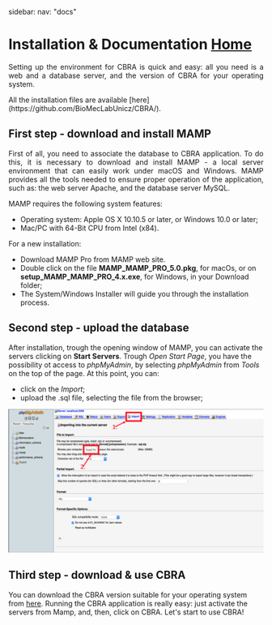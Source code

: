 sidebar:
  nav: "docs"
  
# Installation & Documentation                                   [Home](https://biomeclabunicz.github.io/CBRA/)
<p align="justify">
Setting up the environment for CBRA is quick and easy: all you need is a web and a database server, and the version of CBRA for your operating system.
</p>
All the installation files are available [here](https://github.com/BioMecLabUnicz/CBRA/).

## First step - download and install MAMP
<p align="justify">
First of all, you need to associate the database to CBRA application. To do this, it is necessary to download and install MAMP - a local server environment that can easily work under macOS and Windows. MAMP provides all the tools needed to ensure proper operation of the application, such as: the web server Apache, and the database server MySQL. 
</p>

MAMP requires the following system features:
* Operating system: Apple OS X 10.10.5 or later, or Windows 10.0 or later;
* Mac/PC with 64-Bit CPU from Intel (x84).

For a new installation:
* Download MAMP Pro from MAMP web site.
* Double click on the file **MAMP_MAMP_PRO_5.0.pkg**, for macOs, or on **setup_MAMP_MAMP_PRO_4.x.exe**, for Windows, in your Download folder;
* The System/Windows Installer will guide you through the installation process. 

## Second step - upload the database
After installation, trough the opening window of MAMP, you can activate the servers clicking on **Start Servers**.
Trough *Open Start Page*, you have the possibility ot access to *phpMyAdmin*, by selecting *phpMyAdmin* from *Tools* on the top of the page. At this point, you can:
* click on the *Import*;
* upload the .sql file, selecting the file from the browser;

![phpMyAdmin import database](/_images/Import.png)


## Third step - download & use CBRA 
You can download the CBRA version suitable for your operating system from [here](https://github.com/BioMecLabUnicz/CBRA/). Running  the  CBRA  application  is  really  easy:  just  activate  the  servers  from Mamp, and, then, click on CBRA. 
Let's start to use CBRA!

